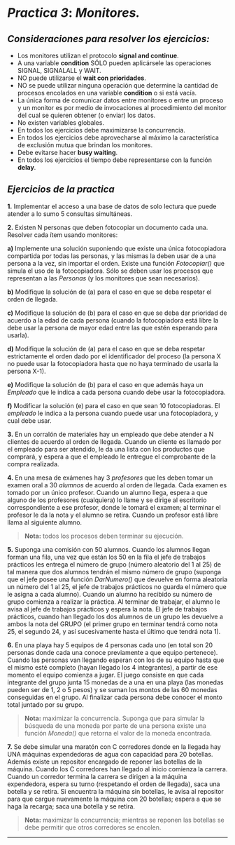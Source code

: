 # **_Practica 3_**: _Monitores._

## **_Consideraciones para resolver los ejercicios:_**

- Los monitores utilizan el protocolo **signal and continue**.
- A una variable **condition** SÓLO pueden aplicársele las operaciones SIGNAL,
  SIGNALALL y WAIT.
- NO puede utilizarse el **wait con prioridades**.
- NO se puede utilizar ninguna operación que determine la cantidad de procesos encolados en una variable **condition** o si está vacía.
- La única forma de comunicar datos entre monitores o entre un proceso y un monitor es por medio de invocaciones al procedimiento del monitor del cual se quieren obtener (o enviar) los datos.
- No existen variables globales.
- En todos los ejercicios debe maximizarse la concurrencia.
- En todos los ejercicios debe aprovecharse al máximo la característica de exclusión mutua que brindan los monitores.
- Debe evitarse hacer **busy waiting**.
- En todos los ejercicios el tiempo debe representarse con la función **delay**.

## **_Ejercicios de la practica_**

**1.** Implementar el acceso a una base de datos de solo lectura que puede atender a lo sumo 5
consultas simultáneas.

**2.** Existen N personas que deben fotocopiar un documento cada una. Resolver cada ítem
usando monitores:

**a)** Implemente una solución suponiendo que existe una única fotocopiadora compartida
por todas las personas, y las mismas la deben usar de a una persona a la vez, sin
importar el orden. Existe una función _Fotocopiar()_ que simula el uso de la fotocopiadora.
Sólo se deben usar los procesos que representan a las _Personas_ (y los monitores que sean
necesarios).

**b)** Modifique la solución de (a) para el caso en que se deba respetar el orden de llegada.

**c)** Modifique la solución de (b) para el caso en que se deba dar prioridad de acuerdo a la
edad de cada persona (cuando la fotocopiadora está libre la debe usar la persona de mayor edad entre las que estén esperando para usarla).

**d)** Modifique la solución de (a) para el caso en que se deba respetar estrictamente el orden
dado por el identificador del proceso (la persona X no puede usar la fotocopiadora hasta que no haya terminado de usarla la persona X-1).

**e)** Modifique la solución de (b) para el caso en que además haya un _Empleado_ que le indica
a cada persona cuando debe usar la fotocopiadora.

**f)** Modificar la solución (e) para el caso en que sean 10 fotocopiadoras. El _empleado_ le
indica a la persona cuando puede usar una fotocopiadora, y cual debe usar.

**3.** En un corralón de materiales hay un empleado que debe atender a N clientes de acuerdo al orden de llegada. Cuando un cliente es llamado por el empleado para ser atendido, le da una
lista con los productos que comprará, y espera a que el empleado le entregue el comprobante de la compra realizada.

**4.** En una mesa de exámenes hay 3 _profesores_ que les deben tomar un examen oral a 30 _alumnos_
de acuerdo al orden de llegada. Cada examen es tomado por un único profesor. Cuando un
alumno llega, espera a que alguno de los profesores (cualquiera) lo llame y se dirige al
escritorio correspondiente a ese profesor, donde le tomará el examen; al terminar el
profesor le da la nota y el alumno se retira. Cuando un profesor está libre llama al siguiente
alumno.

> **Nota:** todos los procesos deben terminar su ejecución.

**5.** Suponga una comisión con 50 alumnos. Cuando los alumnos llegan forman una fila, una
vez que están los 50 en la fila el jefe de trabajos prácticos les entrega el número de grupo
(número aleatorio del 1 al 25) de tal manera que dos alumnos tendrán el mismo número de
grupo (suponga que el jefe posee una función *DarNumero()* que devuelve en forma aleatoria
un número del 1 al 25, el jefe de trabajos prácticos no guarda el número que le asigna a
cada alumno). Cuando un alumno ha recibido su número de grupo comienza a realizar la
práctica. Al terminar de trabajar, el alumno le avisa al jefe de trabajos prácticos y espera la
nota. El jefe de trabajos prácticos, cuando han llegado los dos alumnos de un grupo les
devuelve a ambos la nota del GRUPO (el primer grupo en terminar tendrá como nota 25, el
segundo 24, y así sucesivamente hasta el último que tendrá nota 1).


**6.** En una playa hay 5 equipos de 4 personas cada uno (en total son 20 personas donde cada
una conoce previamente a que equipo pertenece). Cuando las personas van llegando
esperan con los de su equipo hasta que el mismo esté completo (hayan llegado los 4
integrantes), a partir de ese momento el equipo comienza a jugar. El juego consiste en que
cada integrante del grupo junta 15 monedas de a una en una playa (las monedas pueden ser
de 1, 2 o 5 pesos) y se suman los montos de las 60 monedas conseguidas en el grupo. Al
finalizar cada persona debe conocer el monto total juntado por su grupo. 


> **Nota:** maximizar la concurrencia. Suponga que para simular la búsqueda de una moneda por parte de una persona existe una función *Moneda()* que retorna el valor de la moneda encontrada.



**7.** Se debe simular una maratón con C corredores donde en la llegada hay UNA máquinas
expendedoras de agua con capacidad para 20 botellas. Además existe un repositor
encargado de reponer las botellas de la máquina. Cuando los C corredores han llegado al
inicio comienza la carrera. Cuando un corredor termina la carrera se dirigen a la máquina
expendedora, espera su turno (respetando el orden de llegada), saca una botella y se retira. Si
encuentra la máquina sin botellas, le avisa al repositor para que cargue nuevamente la
máquina con 20 botellas; espera a que se haga la recarga; saca una botella y se retira. 


> **Nota:** maximizar la concurrencia; mientras se reponen las botellas se debe permitir que otros corredores se encolen.

---
